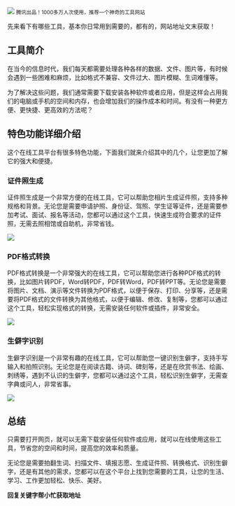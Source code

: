 <img src="/assets/image/240114-腾讯出品-1.png" style="max-width: 70%; height: auto;">
<small>腾讯出品！1000多万人次使用，推荐一个神奇的工具网站</small>


先来看下有哪些工具，基本你日常用到需要的，都有的，网站地址文末获取！



## 工具简介

在当今的信息时代，我们每天都需要处理各种各样的数据、文件、图片等，有时候会遇到一些困难和麻烦，比如格式不兼容、文件过大、图片模糊、生词难懂等。

为了解决这些问题，我们通常需要下载安装各种软件或者应用，但是这样会占用我们的电脑或手机的空间和内存，也会增加我们的操作成本和时间。有没有一种更方便、更快捷、更高效的方法呢？

## 特色功能详细介绍

这个在线工具平台有很多特色功能，下面我们就来介绍其中的几个，让您更加了解它的强大和便捷。



### 证件照生成

证件照生成是一个非常方便的在线工具，它可以帮助您相片生成证件照，支持多种规格和背景。无论您是需要申请护照、身份证、驾照、学生证等证件，还是需要参加考试、面试、报名等活动，您都可以通过这个工具，快速生成符合要求的证件照，无需去照相馆或自助机，非常省钱。

![](/assets/image/240114-腾讯出品-1.png)


### PDF格式转换

PDF格式转换是一个非常强大的在线工具，它可以帮助您进行各种PDF格式的转换，比如图片转PDF，Word转PDF，PDF转Word，PDF转PPT等。无论您是需要将图片、文档、演示等文件转换为PDF格式，以便于保存、打印、分享等，还是需要将PDF格式的文件转换为其他格式，以便于编辑、修改、复制等，您都可以通过这个工具，轻松实现格式的转换，无需安装任何软件或插件，非常安全。


![](/assets/image/240114-腾讯出品-2.png)


### 生僻字识别

生僻字识别是一个非常有趣的在线工具，它可以帮助您一键识别生僻字，支持手写输入和拍照识别。无论您是在阅读古籍、诗词、碑刻等，还是在欣赏书法、绘画、刺绣等，遇到不认识的生僻字，您都可以通过这个工具，轻松识别生僻字，无需查字典或问人，非常省事。

![](/assets/image/240114-腾讯出品-3.png)

## 总结

只需要打开网页，就可以无需下载安装任何软件或应用，就可以在线使用这些工具，节省您的空间和时间，提高您的效率和质量。

无论您是需要拍翻生词、扫描文件、填报志愿、生成证件照、转换格式、识别生僻字，还是有其他的需求，您都可以在这个平台上找到您需要的工具，让您的生活、学习、工作更加轻松、快乐、美好。


**回复关键字帮小忙获取地址**
